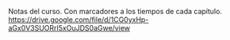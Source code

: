 Notas del curso.
Con marcadores a los tiempos de cada capítulo.
https://drive.google.com/file/d/1CG0yxHp-aGx0V3SUORrI5xOuJDS0aGwe/view
